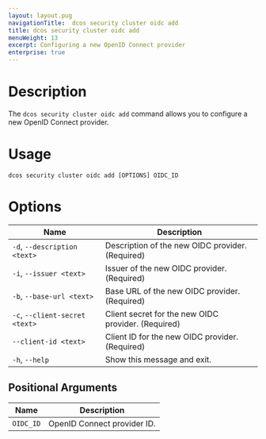 ```yaml
---
layout: layout.pug
navigationTitle:  dcos security cluster oidc add
title: dcos security cluster oidc add
menuWeight: 13
excerpt: Configuring a new OpenID Connect provider
enterprise: true
---
```



# Description

The `dcos security cluster oidc add` command allows you to configure a new OpenID Connect provider.


# Usage

```
dcos security cluster oidc add [OPTIONS] OIDC_ID
```

# Options

| Name | Description |
|--------|------------------|
|  `-d`, `--description <text>` |    Description of the new OIDC provider.  (Required) | 
| `-i`, `--issuer <text>`  |  Issuer of the new OIDC provider.  (Required) | 
|  `-b`, `--base-url <text>` |       Base URL of the new OIDC provider.  (Required) | 
|  `-c`, `--client-secret <text>` |  Client secret for the new OIDC provider. (Required) | 
| `--client-id <text>` |          Client ID for the new OIDC provider.  (Required) | 
|  `-h`, `--help` |   Show this message and exit.|

## Positional Arguments

| Name | Description |
|--------|------------------|
| `OIDC_ID` | OpenID Connect provider ID. |
